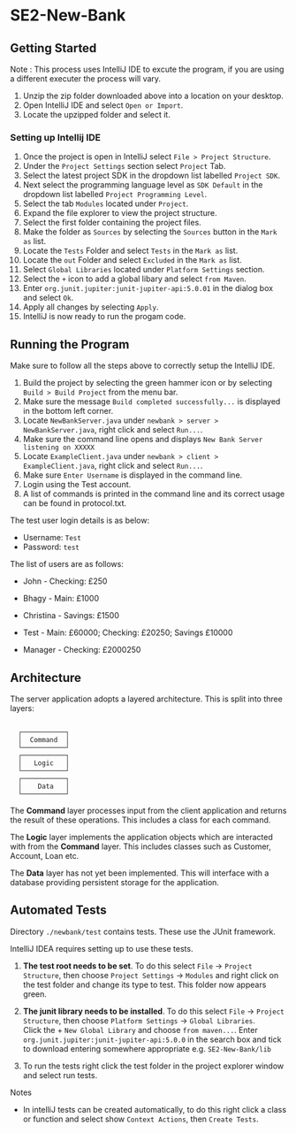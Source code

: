 # SE2-New-Bank
## Getting Started
Note : This process uses IntelliJ IDE to excute the program, if you are using a different executer the process will vary.
1. Unzip the zip folder downloaded above into a location on your desktop.
2. Open IntelliJ IDE and select `Open or Import`.
3. Locate the upzipped folder and select it.

### Setting up Intellij IDE
1. Once the project is open in IntelliJ select `File > Project Structure`.
2. Under the `Project Settings` section select `Project` Tab.
3. Select the latest project SDK in the dropdown list labelled `Project SDK`.
4. Next select the programming language level as `SDK Default` in the dropdown list labelled `Project Programming Level`.
5. Select the tab `Modules` located under `Project`.
6. Expand the file explorer to view the project structure.
7. Select the first folder containing the project files.
8. Make the folder as `Sources` by selecting the `Sources` button in the `Mark as` list.
9. Locate the `Tests` Folder and select `Tests` in the `Mark as` list.
10. Locate the `out` Folder and select `Excluded` in the `Mark as` list.
11. Select `Global Libraries` located under `Platform Settings` section.
12. Select the `+` icon to add a global libary and select `from Maven`.
13. Enter `org.junit.jupiter:junit-jupiter-api:5.0.01` in the dialog box and select `Ok`.
14. Apply all changes by selecting `Apply`.
15. IntelliJ is now ready to run the progam code.

## Running the Program
Make sure to follow all the steps above to correctly setup the IntelliJ IDE.
1. Build the project by selecting the green hammer icon or by selecting `Build > Build Project` from the menu bar.
2. Make sure the message `Build completed successfully...` is displayed in the bottom left corner.
3. Locate `NewBankServer.java` under `newbank > server > NewBankServer.java`, right click and select `Run...`.
4. Make sure the command line opens and displays `New Bank Server listening on XXXXX`
5. Locate `ExampleClient.java` under `newbank > client > ExampleClient.java`, right click and select `Run...`.
6. Make sure `Enter Username` is displayed in the command line.
7. Login using the Test account.
8. A list of commands is printed in the command line and its correct usage can be found in protocol.txt.

The test user login details is as below:
-   Username: `Test`
-   Password: `test`

The list of users are as follows:

-   John - Checking: £250

-   Bhagy - Main: £1000

-   Christina - Savings: £1500

-   Test - Main: £60000; Checking: £20250; Savings £10000

-   Manager - Checking: £2000250


 
## Architecture

The server application adopts a layered architecture.  This is split into three layers:

```dita

  ┌───────────┐
  │  Command  │
  └───────────┘
  ┌───────────┐
  │   Logic   │
  └───────────┘
  ┌───────────┐
  │    Data   │
  └───────────┘

```

The **Command** layer processes input from the client application and returns 
the result of these operations. This includes a class for each command.

The **Logic** layer implements the application objects which are interacted with
from the **Command** layer.  This includes classes such as Customer, Account, Loan etc. 

The **Data** layer has not yet been implemented.  This will interface with a 
database providing persistent storage for the application.

## Automated Tests
Directory `./newbank/test` contains tests.  These use the JUnit framework.

IntelliJ IDEA requires setting up to use these tests.
 
1. **The test root needs to be set**.  To do this select `File` → `Project 
   Structure`, then choose `Project Settings` → `Modules` and right click on 
   the test folder and change its type to test.  This folder now appears green.

2. **The junit library needs to be installed**.  To do this select `File` → 
   `Project Structure`, then choose `Platform Settings` → `Global Libraries`.  
   Click the + `New Global Library` and choose `from maven...`.  Enter 
   `org.junit.jupiter:junit-jupiter-api:5.0.0` in the search box and tick to 
   download entering somewhere appropriate e.g. `SE2-New-Bank/lib`

3. To run the tests right click the test folder in the project explorer window
   and select run tests.

Notes

* In intelliJ tests can be created automatically, to do this right click a 
  class or function and select show `Context Actions`, then `Create Tests`.
   


